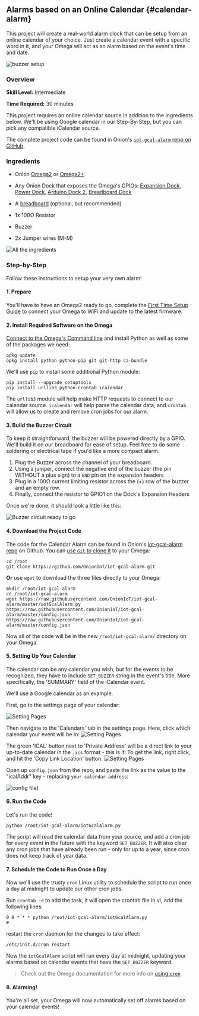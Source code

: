 ## Alarms based on an Online Calendar {#calendar-alarm}

This project will create a real-world alarm clock that can be setup from an online calendar of your choice. Just create a calendar event with a specific word in it, and your Omega will act as an alarm based on the event's time and date.

![buzzer setup](./img/gcal-alarm-setup.jpg)

### Overview

**Skill Level:** Intermediate

**Time Required:** 30 minutes

This project requires an online calendar source in addition to the ingredients below. We'll be using Google calendar in our Step-By-Step, but you can pick any compatible iCalendar source.

The complete project code can be found in Onion's [`iot-gcal-alarm` repo on GitHub](https://github.com/OnionIoT/iot-gcal-alarm).


### Ingredients

* Onion [Omega2](https://onion.io/store/omega2/) or [Omega2+](https://onion.io/store/omega2p/)

* Any Onion Dock that exposes the Omega's GPIOs: [Expansion Dock](https://onion.io/store/expansion-dock/), [Power Dock](https://onion.io/store/power-dock/), [Arduino Dock 2](https://onion.io/store/arduino-dock-r2/), [Breadboard Dock](https://onion.io/store/breadboard-dock/)
* A [breadboard](https://www.amazon.com/gp/product/B004RXKWDQ/ref=as_li_tl?ie=UTF8&camp=1789&creative=9325&creativeASIN=B004RXKWDQ&linkCode=as2&tag=onion0e-20&linkId=3f7f512f8017eeed52768810a0deca09) (optional, but recommended)
* 1x 100Ω Resistor
* Buzzer
* 2x Jumper wires (M-M)


![All the ingredients](./img/gcal-alarm-ingredients.jpg)


### Step-by-Step

Follow these instructions to setup your very own alarm!


#### 1. Prepare

You'll have to have an Omega2 ready to go, complete the [First Time Setup Guide](https://docs.onion.io/omega2-docs/first-time-setup.html) to connect your Omega to WiFi and update to the latest firmware.


#### 2. Install Required Software on the Omega

[Connect to the Omega's Command line](https://docs.onion.io/omega2-docs/connecting-to-the-omega-terminal.html#connecting-to-the-omega-terminal-ssh) and install Python as well as some of the packages we need:

```
opkg update
opkg install python python-pip git git-http ca-bundle
```

We'll use `pip` to install some additional Python module:

```
pip install --upgrade setuptools
pip install urllib3 python-crontab icalendar
```

The `urllib3` module will help make HTTP requests to connect to our calendar source. `icalendar` will help parse the calendar data, and `crontab` will allow us to create and remove cron jobs for our alarm.


#### 3. Build the Buzzer Circuit

To keep it straightforward, the buzzer will be powered directly by a GPIO. We'll build it on our breadboard for ease of setup. Feel free to do some soldering or electrical tape if you'd like a more compact alarm.

1. Plug the Buzzer across the channel of your breadboard.
1. Using a jumper, connect the negative end of the buzzer (the pin WITHOUT a plus sign) to a `GND` pin on the expansion headers
1. Plug in a 100Ω current limiting resistor across the (+) row of the buzzer and an empty row.
1. Finally, connect the resistor to GPIO1 on the Dock's Expansion Headers

Once we're done, it should look a little like this:

![Buzzer circuit ready to go](./img/gcal-alarm-setup.jpg)


#### 4. Download the Project Code

The code for the Calendar Alarm can be found in Onion's [iot-gcal-alarm repo](https://github.com/OnionIoT/iot-gcal-alarm) on Github. You can [use `Git` to clone it](https://docs.onion.io/omega2-docs/installing-and-using-git.html) to your Omega:

```
cd /root
git clone https://github.com/OnionIoT/iot-gcal-alarm.git
```

**Or** use `wget` to download the three files directly to your Omega:

```
mkdir /root/iot-gcal-alarm
cd /root/iot-gcal-alarm
wget https://raw.githubusercontent.com/OnionIoT/iot-gcal-alarm/master/iotGcalAlarm.py https://raw.githubusercontent.com/OnionIoT/iot-gcal-alarm/master/config.json https://raw.githubusercontent.com/OnionIoT/iot-gcal-alarm/master/config.json
```

Now all of the code will be in the new `/root/iot-gcal-alarm/` directory on your Omega.

#### 5. Setting Up Your Calendar

The calendar can be any calendar you wish, but for the events to be recognized, they have to include `SET_BUZZER` string in the event's title. More specifically, the 'SUMMARY' field of the iCalendar event.

We'll use a Google calendar as an example.

First, go to the settings page of your calendar:

![Setting Pages](./img/gcal-alarm-find-1.png)

Then navigate to the 'Calendars' tab in the settings page. Here, click which calendar your event will be in:
![Setting Pages](./img/gcal-alarm-find-2.png)

The green 'ICAL' button next to 'Private Address' will be a direct link to your up-to-date calendar in the `.ics` format - this is it! To get the link, right click, and hit the 'Copy Link Location' button.
![Setting Pages](./img/gcal-alarm-find-3.png)

Open up `config.json` from the repo, and paste the link as the value to the "icalAddr" key - replacing `your-calendar-address`:

![config file](./img/gcal-alarm-config-0.png))



#### 6. Run the Code

Let's run the code!

```
python /root/iot-gcal-alarm/iotGcalAlarm.py
```

The script will read the calendar data from your source, and add a cron job for every event in the future with the keyword `SET_BUZZER`. It will also clear any cron jobs that have already been run - only for up to a year, since cron does not keep track of year data.


#### 7. Schedule the Code to Run Once a Day

Now we'll use the trusty `cron` Linux utility to schedule the script to run once a day at midnight to update our other cron jobs.

Run `crontab -e` to add the task, it will open the crontab file in vi, add the following lines:

```
0 0 * * * python /root/iot-gcal-alarm/iotGcalAlarm.py
#
```

restart the `cron` daemon for the changes to take effect:

```
/etc/init.d/cron restart
```

Now the `iotGcalAlarm` script will run every day at midnight, updating your alarms based on calendar events that have the `SET_BUZZER` keyword.

> Check out the Omega documentation for more info on [using `cron`](https://docs.onion.io/omega2-docs/running-a-command-on-a-schedule.html)


#### 8. Alarming!

You're all set, your Omega will now automatically set off alarms based on your calendar events!
